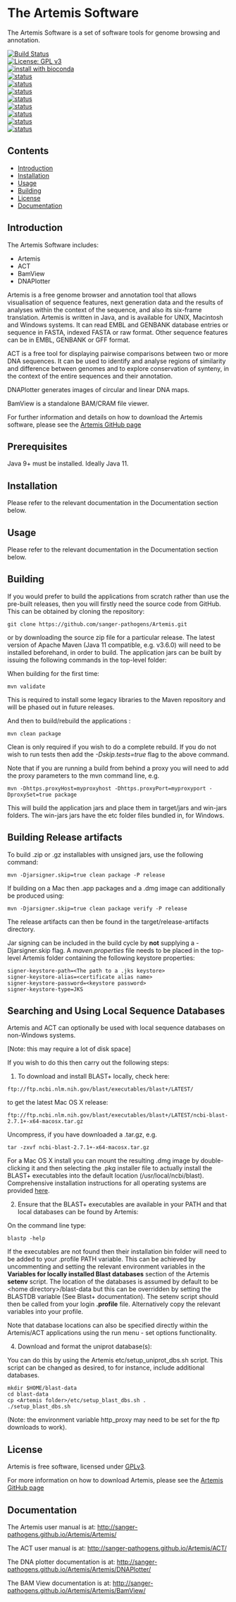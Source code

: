 # The Artemis Software
The Artemis Software is a set of software tools for genome browsing and annotation.

[![Build Status](https://travis-ci.org/sanger-pathogens/Artemis.svg?branch=master)](https://travis-ci.org/sanger-pathogens/Artemis)  
[![License: GPL v3](https://img.shields.io/badge/License-GPL%20v3-brightgreen.svg)](https://github.com/sanger-pathogens/Artemis/blob/master/LICENSE)  
[![install with bioconda](https://img.shields.io/badge/install%20with-bioconda-brightgreen.svg?style=flat-square)](http://bioconda.github.io/recipes/artemis/README.html)   
[![status](https://img.shields.io/badge/Bioinformatics-10.1093%2Fbioinformatics%2F16.10.944-brightgreen.svg)](https://doi.org/10.1093/bioinformatics/16.10.944)  
[![status](https://img.shields.io/badge/Bioinformatics-10.1093%2Fbioinformatics%2Fbtr703-brightgreen.svg)](https://doi.org/10.1093/bioinformatics/btr703)   
[![status](https://img.shields.io/badge/Bioinformatics-10.1093%2Fbioinformatics%2Fbtn529-brightgreen.svg)](https://doi.org/10.1093/bioinformatics/btn529)   
[![status](https://img.shields.io/badge/BIB-10.1093%2Fbib%2F4.2.124-brightgreen.svg)](https://doi.org/10.1093/bib/4.2.124)   
[![status](https://img.shields.io/badge/Bioinformatics-10.1093%2Fbioinformatics%2Fbti553-brightgreen.svg)](https://doi.org/10.1093/bioinformatics/bti553)   
[![status](https://img.shields.io/badge/BIB-10.1093%2Fbib%2Fbbr073-brightgreen.svg)](https://doi.org/10.1093/bib/bbr073)   
[![status](https://img.shields.io/badge/Bioinformatics-10.1093%2Fbioinformatics%2Fbtq010-brightgreen.svg)](https://doi.org/10.1093/bioinformatics/btq010)   
[![status](https://img.shields.io/badge/Bioinformatics-10.1093%2Fbioinformatics%2Fbtn578-brightgreen.svg)](https://doi.org/10.1093/bioinformatics/btn578)   

## Contents
  * [Introduction](#introduction)
  * [Installation](#installation)
  * [Usage](#usage)
  * [Building](#building)
  * [License](#license)
  * [Documentation](#documentation)

## Introduction
The Artemis Software includes:

* Artemis
* ACT
* BamView
* DNAPlotter

Artemis is a free genome browser and annotation tool that allows visualisation of sequence features, next generation data and the results of analyses within the context of the sequence, and also its six-frame translation. Artemis is written in Java, and is available for UNIX, Macintosh and Windows systems. It can read EMBL and GENBANK database entries or sequence in FASTA, indexed FASTA or raw format. Other sequence features can be in EMBL, GENBANK or GFF format.

ACT is a free tool for displaying pairwise comparisons between two or more DNA sequences. It can be used to identify and analyse regions of similarity and difference between genomes and to explore conservation of synteny, in the context of the entire sequences and their annotation.

DNAPlotter generates images of circular and linear DNA maps.

BamView is a standalone BAM/CRAM file viewer.

For further information and details on how to download the Artemis software, please see the [Artemis GitHub page](http://sanger-pathogens.github.io/Artemis/)

## Prerequisites

Java 9+ must be installed. Ideally Java 11.

## Installation

Please refer to the relevant documentation in the Documentation section below.

## Usage

Please refer to the relevant documentation in the Documentation section below.

## Building

If you would prefer to build the applications from scratch rather than use the pre-built releases, then you will firstly need the source code from GitHub. This can be obtained by cloning the repository:
```
git clone https://github.com/sanger-pathogens/Artemis.git
```
or by downloading the source zip file for a particular release. The latest version of Apache Maven (Java 11 compatible, e.g. v3.6.0) will need to be installed beforehand, in order to build. The application jars can be built by issuing the following commands in the top-level folder:

When building for the first time:
```
mvn validate
```
This is required to install some legacy libraries to the Maven repository and will be phased out in future releases.

And then to build/rebuild the applications :
```
mvn clean package
```
Clean is only required if you wish to do a complete rebuild.
If you do not wish to run tests then add the <i>-Dskip.tests=true</i> flag to the above command.

Note that if you are running a build from behind a proxy you will need to add the proxy parameters to the mvn command line, e.g.
```
mvn -Dhttps.proxyHost=myproxyhost -Dhttps.proxyPort=myproxyport -DproxySet=true package
```
This will build the application jars and place them in target/jars and win-jars folders. The win-jars jars have the etc folder files bundled in, for Windows.

## Building Release artifacts
To build .zip or .gz installables with unsigned jars, use the following command:
```
mvn -Djarsigner.skip=true clean package -P release
```
If building on a Mac then .app packages and a .dmg image can additionally be produced using:
```
mvn -Djarsigner.skip=true clean package verify -P release
```
The release artifacts can then be found in the target/release-artifacts directory.

Jar signing can be included in the build cycle by <b>not</b> supplying a -Djarsigner.skip flag. A <i>maven.properties</i> file needs to be placed in the top-level Artemis folder containing the following keystore properties:
```
signer-keystore-path=<The path to a .jks keystore>
signer-keystore-alias=<certificate alias name>
signer-keystore-password=<keystore password>
signer-keystore-type=JKS
```

## Searching and Using Local Sequence Databases

Artemis and ACT can optionally be used with local sequence databases on non-Windows systems.

[Note: this may require a lot of disk space]

If you wish to do this then carry out the following steps:

1. To download and install BLAST+ locally, check here:

  ```
  ftp://ftp.ncbi.nlm.nih.gov/blast/executables/blast+/LATEST/
  ```
  to get the latest Mac OS X release:

  ```
  ftp://ftp.ncbi.nlm.nih.gov/blast/executables/blast+/LATEST/ncbi-blast-2.7.1+-x64-macosx.tar.gz
  ```
  Uncompress, if you have downloaded a .tar.gz, e.g.

  ```
  tar -zxvf ncbi-blast-2.7.1+-x64-macosx.tar.gz
  ```
  For a Mac OS X install you can mount the resulting .dmg image by double-clicking it and then selecting the .pkg installer file to actually install the BLAST+ executables into the default location (/usr/local/ncbi/blast). Comprehensive installation instructions for all operating systems are provided  [here](https://www.ncbi.nlm.nih.gov/books/NBK279690/).

2. Ensure that the BLAST+ executables are available in your PATH and that local
   databases can be found by Artemis:

  On the command line type:

  ```
  blastp -help
  ```
  If the executables are not found then their installation bin folder will need to be added to your .profile PATH variable. This can be achieved by uncommenting and setting the relevant environment variables in the **Variables for locally installed Blast databases** section of the Artemis **setenv** script. The location of the databases is assumed by default to be &lt;home directory&gt;/blast-data but this can be overridden by setting the BLASTDB variable (See Blast+ documentation). The setenv script should then be called from your login **.profile** file. Alternatively copy the relevant variables into your profile.

  Note that database locations can also be specified directly within the Artemis/ACT applications using the run menu - set options functionality.

4. Download and format the uniprot database(s):

  You can do this by using the Artemis etc/setup_uniprot_dbs.sh script. This script can be changed as desired, to for instance, include additional databases.

  ```
  mkdir $HOME/blast-data
  cd blast-data
  cp <Artemis folder>/etc/setup_blast_dbs.sh .
  ./setup_blast_dbs.sh
  ```

  (Note: the environment variable http_proxy may need to be set for the ftp downloads to work).

## License
Artemis is free software, licensed under [GPLv3](https://github.com/sanger-pathogens/artemis/blob/master/LICENSE).

For more information on how to download Artemis, please see the [Artemis GitHub page](http://sanger-pathogens.github.io/Artemis/)

## Documentation

The Artemis user manual is at:
  http://sanger-pathogens.github.io/Artemis/Artemis/

The ACT user manual is at:
  http://sanger-pathogens.github.io/Artemis/ACT/

The DNA plotter documentation is at:
  http://sanger-pathogens.github.io/Artemis/Artemis/DNAPlotter/

The BAM View documentation is at:
  http://sanger-pathogens.github.io/Artemis/Artemis/BamView/
